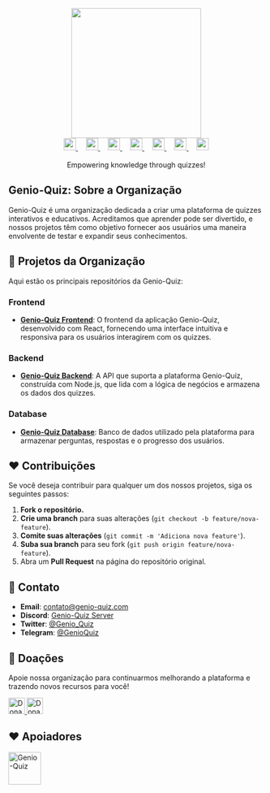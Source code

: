 <p align="center">
  <picture>
    <source
      width="256px"
      media="(prefers-color-scheme: dark)"
      srcset="https://raw.githubusercontent.com/ReVanced/.github/main/profile/assets/revanced-headline/revanced-headline-vertical-dark.svg"
    />
    <img 
      width="256px"
      src="https://raw.githubusercontent.com/ReVanced/.github/main/profile/assets/revanced-headline/revanced-headline-vertical-light.svg"
    />
  </picture>
  <br>
  <a href="https://genio-quiz.github.io/">
     <picture>
         <source height="24px" media="(prefers-color-scheme: dark)" srcset="https://raw.githubusercontent.com/ReVanced/.github/main/profile/assets/revanced-logo/revanced-logo-round.svg" />
         <img height="24px" src="https://raw.githubusercontent.com/ReVanced/.github/main/profile/assets/revanced-logo/revanced-logo-round.svg" />
     </picture>
   </a>&nbsp;&nbsp;&nbsp;
   <a href="https://github.com/Genio-Quiz">
       <picture>
           <source height="24px" media="(prefers-color-scheme: dark)" srcset="https://i.ibb.co/dMMmCrW/Git-Hub-Mark.png" />
           <img height="24px" src="https://i.ibb.co/9wV3HGF/Git-Hub-Mark-Light.png" />
       </picture>
   </a>&nbsp;&nbsp;&nbsp;
   <a href="https://discord.gg/genio-quiz">
       <picture>
           <source height="24px" media="(prefers-color-scheme: dark)" srcset="https://user-images.githubusercontent.com/13122796/178032563-d4e084b7-244e-4358-af50-26bde6dd4996.png" />
           <img height="24px" src="https://user-images.githubusercontent.com/13122796/178032563-d4e084b7-244e-4358-af50-26bde6dd4996.png" />
       </picture>
   </a>&nbsp;&nbsp;&nbsp;
   <a href="https://reddit.com/r/genio-quiz">
       <picture>
           <source height="24px" media="(prefers-color-scheme: dark)" srcset="https://user-images.githubusercontent.com/13122796/178032351-9d9d5619-8ef7-470a-9eec-2744ece54553.png" />
           <img height="24px" src="https://user-images.githubusercontent.com/13122796/178032351-9d9d5619-8ef7-470a-9eec-2744ece54553.png" />
       </picture>
   </a>&nbsp;&nbsp;&nbsp;
   <a href="https://t.me/genioquiz">
      <picture>
         <source height="24px" media="(prefers-color-scheme: dark)" srcset="https://user-images.githubusercontent.com/13122796/178032213-faf25ab8-0bc3-4a94-a730-b524c96df124.png" />
         <img height="24px" src="https://user-images.githubusercontent.com/13122796/178032213-faf25ab8-0bc3-4a94-a730-b524c96df124.png" />
      </picture>
   </a>&nbsp;&nbsp;&nbsp;
   <a href="https://x.com/genioquiz">
      <picture>
         <source media="(prefers-color-scheme: dark)" srcset="https://user-images.githubusercontent.com/93124920/270180600-7c1b38bf-889b-4d68-bd5e-b9d86f91421a.png">
         <img height="24px" src="https://user-images.githubusercontent.com/93124920/270108715-d80743fa-b330-4809-b1e6-79fbdc60d09c.png" />
      </picture>
   </a>&nbsp;&nbsp;&nbsp;
   <a href="https://www.youtube.com/@GenioQuiz">
      <picture>
         <source height="24px" media="(prefers-color-scheme: dark)" srcset="https://user-images.githubusercontent.com/13122796/178032714-c51c7492-0666-44ac-99c2-f003a695ab50.png" />
         <img height="24px" src="https://user-images.githubusercontent.com/13122796/178032714-c51c7492-0666-44ac-99c2-f003a695ab50.png" />
     </picture>
   </a>
   <br>
   <br>
   Empowering knowledge through quizzes!
</p>

## Genio-Quiz: Sobre a Organização

Genio-Quiz é uma organização dedicada a criar uma plataforma de quizzes interativos e educativos. Acreditamos que aprender pode ser divertido, e nossos projetos têm como objetivo fornecer aos usuários uma maneira envolvente de testar e expandir seus conhecimentos.

## 🚀 Projetos da Organização

Aqui estão os principais repositórios da Genio-Quiz:

### Frontend
- **[Genio-Quiz Frontend](https://github.com/Genio-Quiz/frontend)**: O frontend da aplicação Genio-Quiz, desenvolvido com React, fornecendo uma interface intuitiva e responsiva para os usuários interagirem com os quizzes.

### Backend
- **[Genio-Quiz Backend](https://github.com/Genio-Quiz/backend)**: A API que suporta a plataforma Genio-Quiz, construída com Node.js, que lida com a lógica de negócios e armazena os dados dos quizzes.

### Database
- **[Genio-Quiz Database](https://github.com/Genio-Quiz/database)**: Banco de dados utilizado pela plataforma para armazenar perguntas, respostas e o progresso dos usuários.

## ❤️ Contribuições

Se você deseja contribuir para qualquer um dos nossos projetos, siga os seguintes passos:

1. **Fork o repositório.**
2. **Crie uma branch** para suas alterações (`git checkout -b feature/nova-feature`).
3. **Comite suas alterações** (`git commit -m 'Adiciona nova feature'`).
4. **Suba sua branch** para seu fork (`git push origin feature/nova-feature`).
5. Abra um **Pull Request** na página do repositório original.

## 💬 Contato

- **Email**: contato@genio-quiz.com
- **Discord**: [Genio-Quiz Server](https://discord.gg/genio-quiz)
- **Twitter**: [@Genio_Quiz](https://twitter.com/genio_quiz)
- **Telegram**: [@GenioQuiz](https://t.me/genioquiz)

## 🤝 Doações

Apoie nossa organização para continuarmos melhorando a plataforma e trazendo novos recursos para você!

<a href="https://github.com/sponsors/Genio-Quiz">
  <img
    height="32px"
    alt="Donate using GitHub"
    src="https://img.shields.io/badge/github%20sponsors-30363D?style=for-the-badge&logo=GitHub-Sponsors"
  />
</a>
<a href="https://opencollective.com/genioquiz">
  <img
    height="32px"
    alt="Donate using Open Collective"
    src="https://img.shields.io/badge/open%20collective-30363D?style=for-the-badge&logo=Open-Collective"
  />
</a>

## ❤️ Apoiadores

<a href="https://github.com/Genio-Quiz">
  <img
    height="64px"
    alt="Genio-Quiz"
    src="https://avatars.githubusercontent.com/u/202042116?s=200&v=4"
  />
</a>
